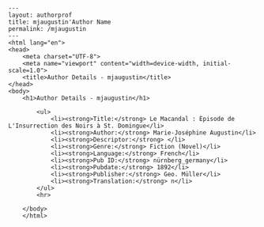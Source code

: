
    ---
    layout: authorprof
    title: mjaugustin'Author Name 
    permalink: /mjaugustin
    ---
    <html lang="en">
    <head>
        <meta charset="UTF-8">
        <meta name="viewport" content="width=device-width, initial-scale=1.0">
        <title>Author Details - mjaugustin</title>
    </head>
    <body>
        <h1>Author Details - mjaugustin</h1>
        
            <ul>
                <li><strong>Title:</strong> Le Macandal : Èpisode de L'Insurrection des Noirs à St. Domingue</li>
                <li><strong>Author:</strong> Marie-Joséphine Augustin</li>
                <li><strong>Descriptor:</strong> </li>
                <li><strong>Genre:</strong> Fiction (Novel)</li>
                <li><strong>Language:</strong> French</li>
                <li><strong>Pub ID:</strong> nürnberg_germany</li>
                <li><strong>Pubdate:</strong> 1892</li>
                <li><strong>Publisher:</strong> Geo. Müller</li>
                <li><strong>Translation:</strong> n</li>
            </ul>
            <hr>
            
        </body>
        </html>
        